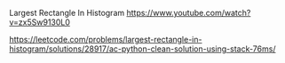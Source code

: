 Largest Rectangle In Histogram
https://www.youtube.com/watch?v=zx5Sw9130L0

https://leetcode.com/problems/largest-rectangle-in-histogram/solutions/28917/ac-python-clean-solution-using-stack-76ms/